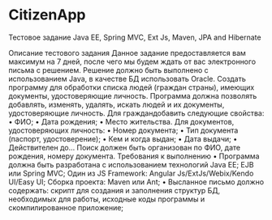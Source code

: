 # CitizenApp
Тестовое задание Java EE, Spring MVC, Ext Js, Maven, JPA and Hibernate

Описание тестового задания
Данное задание предоставляется вам максимум на 7 дней, после чего мы будем ждать от вас электронного письма с решением. Решение должно быть выполнено с использованием Java, в качестве БД использовать Oracle.
Создать программу для обработки списка людей (граждан страны), имеющих документы, удостоверяющие личность. Программа должна позволять добавлять, изменять, удалять, искать людей и их документы, удостоверяющие личность.
Для граждандобавить следующие свойства:
•	ФИО;
•	Дата рождения;
•	Место жительства.
Для документов, удостоверяющих личность:
•	Номер документа;
•	Тип документа (паспорт, удостоверение);
•	Кем и когда выдан;
•	Дата выдачи;
•	Действителен до…
Поиск должен быть организован по ФИО, дате рождения, номеру документа.
Требования к выполнению
•	Программа должна быть разработана с использованием технологий Java  EE; EJB или Spring MVC; Один из JS Framework: Angular Js/ExtJs/Webix/Kendo UI/Easy UI; Сборка проекта: Maven или Ant;
•	Высланное письмо должно содержать: скрипт для создания и заполнения структур БД, необходимых для работы, исходные коды программы и скомпилированное приложение;

